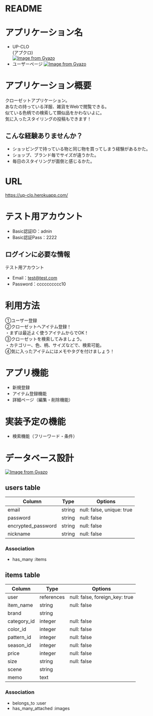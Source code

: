 # README
# アプリケーション名
* UP-CLO <br>
(アプクロ)<br>
[![Image from Gyazo](https://i.gyazo.com/998aa583c74c9c1a50f5d34fec3763e4.png)](https://gyazo.com/998aa583c74c9c1a50f5d34fec3763e4)
* ユーザーページ
[![Image from Gyazo](https://i.gyazo.com/541a171afe2f5d3dc97c6995886d3fa3.jpg)](https://gyazo.com/541a171afe2f5d3dc97c6995886d3fa3)
# アプリケーション概要
クローゼットアプリケーション。<br>
あなたの持っている洋服、雑貨をWebで閲覧できる。<br>
似ている色柄での検索して類似品をかわないよに。<br>
気に入ったスタイリングの投稿もできます！<br>
## こんな経験ありませんか？
* ショッピングで持っている物と同じ物を買ってしまう経験があるかた。
* ショップ、ブランド毎でサイズが違うかた。
* 毎日のスタイリングが面倒と感じるかた。
# URL
https://up-clo.herokuapp.com/
# テスト用アカウント
* Basic認証ID：adnin<br>
* Basic認証Pass：2222<br>

## ログインに必要な情報
テスト用アカウント
* Email：test@test.com
* Password：cccccccccc10

# 利用方法
①ユーザー登録<br>
②クローゼットへアイテム登録！<br>
・まずは最近よく使うアイテムからでOK！<br>
③クローゼットを検索してみましょう。<br>
・カテゴリー、色、柄、サイズなどで、検索可能。<br>
④気に入ったアイテムにはメモやタグを付けましょう！<br>

# アプリ機能
* 新規登録
* アイテム登録機能
* 詳細ページ（編集・削除機能）

# 実装予定の機能
* 検索機能（フリーワード・条件）


# データベース設計　
[![Image from Gyazo](https://i.gyazo.com/5cd319517baa996f10cc36492d8d8310.png)](https://gyazo.com/5cd319517baa996f10cc36492d8d8310)


## users table

| Column             | Type                | Options                   |
|--------------------|---------------------|---------------------------|
| email              | string              | null: false, unique: true |
| password           | string              | null: false               |
| encrypted_password | string              | null: false               |
| nickname           | string              | null: false               |

### Association

* has_many :items

## items table

| Column                | Type       | Options                        |
|-----------------------|------------|--------------------------------|
| user                  | references | null: false, foreign_key: true |
| item_name             | string     | null: false                    |
| brand                 | string     |                                |
| category_id           | integer    | null: false                    |
| color_id              | integer    | null: false                    |
| pattern_id            | integer    | null: false                    |
| season_id             | integer    | null: false                    |
| price                 | integer    | null: false                    |
| size                  | string     | null: false                    |
| scene                 | string     |                                |
| memo                  | text       |                                |

### Association

- belongs_to :user
- has_many_attached :images
